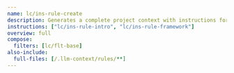 ```yaml
---
name: lc/ins-rule-create
description: Generates a complete project context with instructions for creating focused rules, including new chat prefixes and common guidelines. Includes all rule files in full content for reference. Use for efficient rule creation tasks.
instructions: ["lc/ins-rule-intro", "lc/ins-rule-framework"]
overview: full
compose:
  filters: [lc/flt-base]
also-include:
  full-files: [/.llm-context/rules/**]
---
```

